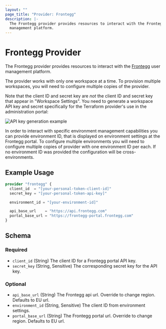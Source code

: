 ```yaml
---
layout: ""
page_title: "Provider: Frontegg"
description: |-
  The Frontegg provider provides resources to interact with the Frontegg user
  management platform.
---
```


# Frontegg Provider

The Frontegg provider provides resources to interact with the [Frontegg] user
management platform.

The provider works with only one workspace at a time. To provision multiple
workspaces, you will need to configure multiple copies of the provider.

Note that the client ID and secret key are *not* the client ID and secret key
that appear in "Workspace Settings". You need to generate a workspace API key
and secret specifically for the Terraform provider's use in the administration
portal:

![API key generation example](https://user-images.githubusercontent.com/882976/132739276-bc72aa75-8c30-452c-b929-85a8d7ffa4d0.png)

In order to interact with specific environment management capabilities you can
provide environment ID, that is displayed on environment settings at the Frontegg
portal. To configure multiple environments you will need to configure multiple
copies of provider with one environment ID per each. If no environment ID was
provided the configuration will be cross-environments.

## Example Usage

```terraform
provider "frontegg" {
  client_id  = "[your-personal-token-client-id]"
  secret_key = "[your-personal-token-api-key]"

  environment_id = "[your-environment-id]"

  api_base_url    = "https://api.frontegg.com"
  portal_base_url = "https://frontegg-portal.frontegg.com"
}
```

<!-- schema generated by tfplugindocs -->
## Schema

### Required

- `client_id` (String) The client ID for a Frontegg portal API key.
- `secret_key` (String, Sensitive) The corresponding secret key for the API key.

### Optional

- `api_base_url` (String) The Frontegg api url. Override to change region. Defaults to EU url.
- `environment_id` (String, Sensitive) The client ID from environment settings.
- `portal_base_url` (String) The Frontegg portal url. Override to change region. Defaults to EU url.

[Frontegg]: https://frontegg.com
